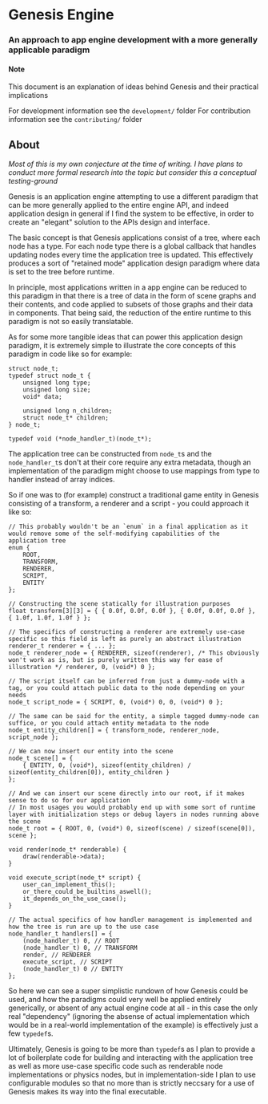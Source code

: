 # Genesis Engine
### An approach to app engine development with a more generally applicable paradigm

#### Note
This document is an explanation of ideas behind Genesis and their practical implications

For development information see the `development/` folder
For contribution information see the `contributing/` folder

## About

*Most of this is my own conjecture at the time of writing. I have plans to conduct more formal research into the topic but consider this a conceptual testing-ground*

Genesis is an application engine attempting to use a different paradigm that can be more generally applied to the entire engine API, and indeed application design in general if I find the system to be effective, in order to create an "elegant" solution to the APIs design and interface.

The basic concept is that Genesis applications consist of a tree, where each node has a type. For each node type there is a global callback that handles updating nodes every time the application tree is updated.
This effectively produces a sort of "retained mode" application design paradigm where data is set to the tree before runtime.

In principle, most applications written in a app engine can be reduced to this paradigm in that there is a tree of data in the form of scene graphs and their contents, and code applied to subsets of those graphs and their data in components. That being said, the reduction of the entire runtime to this paradigm is not so easily translatable.

As for some more tangible ideas that can power this application design paradigm, it is extremely simple to illustrate the core concepts of this paradigm in code like so for example:
```
struct node_t;
typedef struct node_t {
    unsigned long type;
    unsigned long size;
    void* data;
    
    unsigned long n_children;
    struct node_t* children;
} node_t;

typedef void (*node_handler_t)(node_t*);
```
The application tree can be constructed from `node_t`s and the `node_handler_t`s don't at their core require any extra metadata, though an implementation of the paradigm might choose to use mappings from type to handler instead of array indices.

So if one was to (for example) construct a traditional game entity in Genesis consisting of a transform, a renderer and a script - you could approach it like so:
```
// This probably wouldn't be an `enum` in a final application as it would remove some of the self-modifying capabilities of the application tree
enum {
    ROOT,
    TRANSFORM,
    RENDERER,
    SCRIPT,
    ENTITY
};

// Constructing the scene statically for illustration purposes
float transform[3][3] = { { 0.0f, 0.0f, 0.0f }, { 0.0f, 0.0f, 0.0f }, { 1.0f, 1.0f, 1.0f } };

// The specifics of constructing a renderer are extremely use-case specific so this field is left as purely an abstract illustration
renderer_t renderer = { ... };
node_t renderer_node = { RENDERER, sizeof(renderer), /* This obviously won't work as is, but is purely written this way for ease of illustration */ renderer, 0, (void*) 0 };

// The script itself can be inferred from just a dummy-node with a tag, or you could attach public data to the node depending on your needs
node_t script_node = { SCRIPT, 0, (void*) 0, 0, (void*) 0 };

// The same can be said for the entity, a simple tagged dummy-node can suffice, or you could attach entity metadata to the node
node_t entity_children[] = { transform_node, renderer_node, script_node };

// We can now insert our entity into the scene
node_t scene[] = {
    { ENTITY, 0, (void*), sizeof(entity_children) / sizeof(entity_children[0]), entity_children }
};

// And we can insert our scene directly into our root, if it makes sense to do so for our application
// In most usages you would probably end up with some sort of runtime layer with initialization steps or debug layers in nodes running above the scene
node_t root = { ROOT, 0, (void*) 0, sizeof(scene) / sizeof(scene[0]), scene };

void render(node_t* renderable) {
    draw(renderable->data);
}

void execute_script(node_t* script) {
    user_can_implement_this();
    or_there_could_be_builtins_aswell();
    it_depends_on_the_use_case();
}

// The actual specifics of how handler management is implemented and how the tree is run are up to the use case
node_handler_t handlers[] = {
    (node_handler_t) 0, // ROOT
    (node_handler_t) 0, // TRANSFORM
    render, // RENDERER
    execute_script, // SCRIPT
    (node_handler_t) 0 // ENTITY
};
```
So here we can see a super simplistic rundown of how Genesis could be used, and how the paradigms could very well be applied entirely generically, or absent of any actual engine code at all - in this case the only real "dependency" (ignoring the absense of actual implementation which would be in a real-world implementation of the example) is effectively just a few `typedef`s.

Ultimately, Genesis is going to be more than `typedef`s as I plan to provide a lot of boilerplate code for building and interacting with the application tree as well as more use-case specific code such as renderable node implementations or physics nodes, but in implementation-side I plan to use configurable modules so that no more than is strictly neccsary for a use of Genesis makes its way into the final executable.
